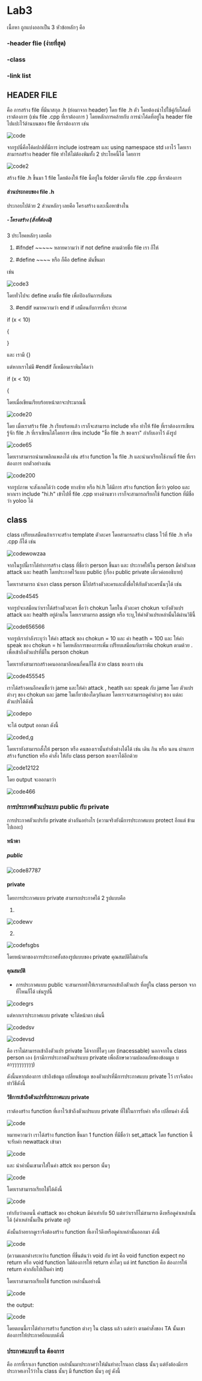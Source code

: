 # Lab3
เนื้อหา ถูกแบ่งออกเป็น 3 หัวข้อหลักๆ คือ 

### -header flie (ง่ายที่สุด)
### -class
### -link list

## HEADER FILE

 คือ การสร้าง file ที่มีนาสกุล .h (ย่อมาจาก header) โดย file .h ตัว โดยต้องนำไปใช้คู่กับโค้ดที่เราต้องการ (เช่น file .cpp ที่เราต้องการ ) โดยหลักการคล้ายกับ การนำโค้ดที่อยู่ใน header file ไปแปะไว้ด้านบนของ file ที่เราต้องการ เช่น 

 ![code](https://media.discordapp.net/attachments/784804366904590388/1073928128910598154/image.png)

 จากรูปนี่คือโค้ดปกติที่มีการ include iostream และ using namespace std เอาไว้ โดยเราสามารถสร้าง header file ทำให้ไม่ต้องพิมทั้ง 2 ประโยคนี้ได้ โดยการ

 ![code2](https://media.discordapp.net/attachments/784804366904590388/1073929895996051467/image.png)

 สร้าง file .h ขึ้นมา 1 file โดยต้องให้ file นี้อยู่ใน folder เดียวกับ file .cpp ที่เราต้องการ

 #### ส่วนประกอบของ file .h
 ประกอบไปด้วย 2 ส่วนหลักๆ เลยคือ โครงสร้าง และเนื้อหาข้างใน

 ##### -โครงสร้าง (สิ่งที่ต้องมี)

 3 ประโยคหลักๆ เลยคือ 

1. #ifndef ~~~~~
หลายความว่า if not define ตามด้วยชื่อ file เรา ก็ให้

2. #define ~~~~ หรือ ก็คือ define มันขึ้นมา

เช่น


![code3](https://media.discordapp.net/attachments/784804366904590388/1073933763664425060/image.png)



 โดยทั่วไปจะ define ตามชื่อ file เพื่อป้องกันการสับสน

 3. #endif หมายความว่า end if 
 เสมือนกับการที่เรา ประกาศ 

 if (x < 10)

 {


 }

 และ เรามี {} 

 
 แต่หากเราไม่มี #endif ก็เหมือนเราพิมโค้ดว่า 

 if (x < 10)

 {

โดยเมื่อเขียนเรียบร้อยหน้าตาจะประมาณนี้

![code20](https://media.discordapp.net/attachments/784804366904590388/1073933990274273290/image.png)

โดย เมื่อเราสร้าง file .h เรียบร้อยแล้ว เราก็จะสามารถ include หรือ ทำให้ file ที่เราต้องการเขียนรู้จัก file .h ที่เราเขียนได้โดยการ เขียน include "ชื่อ file .h ของเรา" กำกับเอาไว้ ดังรูป

![code65](https://media.discordapp.net/attachments/784804366904590388/1073935347844661248/image.png)

โดยเราสามารถนำมาพลิกแพลงได้ เช่น สร้าง function ใน file .h และนำมาเรียกใช้งานที่ file ที่เราต้องการ ยกตัวอย่างเช่น 

![code200](https://media.discordapp.net/attachments/784804366904590388/1073934615154278431/image.png)

จากรูปภาพ จะสังเกตได้ว่า code ทางซ้าย หรือ hi.h ได้มีการ สร้าง function ชื่อว่า yoloo และหากเรา include "hi.h"
เข้าไปที่ file .cpp ทางด้านขวา เราก็จะสามารถเรียกใช้ function ที่มีชื่อว่า yoloo ได้

## class 

class เปรียบเสมือนถ้าเราจะสร้าง template ตัวละคร โดยสามารถสร้าง class ไว้ที่ file .h หรือ .cpp ก็ได้ เช่น 

![codewowzaa](https://media.discordapp.net/attachments/784804366904590388/1073978746664656936/image.png)

จากในรูปนี้เราได้ทำการสร้าง class ที่ชื่อว่า person ขึ้นมา และ ประกาศให้ใน person มีค่าตัวเลข attack และ heatlh โดยประกาศไว้แบบ public (เรื่อง public private เดี่ยวค่อยอธิบาย) 

โดยเราสามารถ นำเอา class person นี้ไปสร้างตัวละครและตั้งชื่อให้กับตัวละครนั้นๆได้ เช่น 

![code4545](https://media.discordapp.net/attachments/784804366904590388/1073979528755564574/image.png)

จากรูปจะเสมือนว่าเราได้สร้างตัวละคร ชื่อว่า chokun โดยใน ตัวละคร chokun จะยังตัวแปร attack และ health อยู่ด้านใน โดยเราสามารถ assign หรือ ระบุ,ให้ค่าตัวแปรเหล่านั้นได้ผ่านวิธีนี้

![code656566](https://media.discordapp.net/attachments/784804366904590388/1073986771337089034/image.png)

จากรูปเรากำลังระบุว่า ให้ค่า attack ของ chokun = 10 และ ค่า heatlh = 100 และ ให้ค่า speak ของ chokun = hi โดยหลักการของการเพิ่ม เปรียบเสมือนกับเราพิม  chokun ตามด้วย . เพื่อเข้าถึงตัวแปรที่มีใน person chokun

โดยเรายังสามารถสร้างคนออกมาอีกคนกี่คนก็ได้ ด้วย class ของเรา เช่น 

![code455545](https://media.discordapp.net/attachments/784804366904590388/1073987885407146014/image.png)

เราได้สร้างคนอีกคนชื่อว่า jame และให้ค่า attack , heatlh และ speak กับ jame โดย ตัวแปรต่างๆ ของ chokun และ jame ไมเกี่ยวข้องใดๆกันเลย โดยเราจะสามารถดูค่าต่างๆ ของ แต่ละตัวแปรได้ดังนี้ 

![codepo](https://media.discordapp.net/attachments/784804366904590388/1073989311378243772/image.png)

จะได้ output ออกมา ดังนี้

![coded,g](https://media.discordapp.net/attachments/784804366904590388/1073989618292244500/image.png)


โดยเรายังสามารถสั้งให้ person หรือ คนของเรานั้นทำสิ่งต่างได้ได้ เช่น เดิน กิน หรือ นอน ผ่านการสร้าง function หรือ คำสั่ง ให้กับ class person ของเราได้อีกด้วย  

![code12122](https://media.discordapp.net/attachments/784804366904590388/1073992125911400498/image.png)

โดย output จะออกมาว่า 

![code466](https://media.discordapp.net/attachments/784804366904590388/1073992780432547900/image.png)

### การประกาศตัวแปรแบบ public กับ private

การประกาศตัวแปรกับ private ต่างกันอย่างไร (ความจริงยังมีการประกาศแบบ protect อีกแต่ ข้ามไปเถอะ)

#### หน้าตา

##### public

![code87787](https://media.discordapp.net/attachments/784804366904590388/1073993821026787338/image.png)

#### private

โดยการประกาศแบบ private สามารถประกาศได้ 2 รูปแบบคือ 
 
 1.
 ![codewv](https://media.discordapp.net/attachments/784804366904590388/1073994318664179812/image.png)

 2.
 ![codefsgbs](https://media.discordapp.net/attachments/784804366904590388/1073994542757462076/image.png)

  โดยหน้าตาของการประกาศทั้งสองรูปแบบของ private คุณสมบัติไม่ต่างกัน 

  #### คุณสมบัติ

  - การประกาศแบบ public จะสามารถทำให้เราสามารถเข้าถึงตัวแปร ที่อยู่ใน class person จากที่ไหนก็ได้ เช่นรูปนี้

  ![codegrs](https://media.discordapp.net/attachments/784804366904590388/1073986771337089034/image.png)

  แต่หากเราประกาศแบบ private จะได้หน้าตา เช่นนี้

  ![codedsv](https://media.discordapp.net/attachments/784804366904590388/1073995349263388784/image.png)


  ![codevsd](https://media.discordapp.net/attachments/784804366904590388/1073995436576211125/image.png)

คือ เราไม่สามารถเข้าถึงตัวแปร private ได้จากที่ใดๆ เลย (inacessable) นอกจากใน class person เอง 
(เรามีการประกาศตัวแปรแบบ private เพื่อลักษาความปลอดภัยของข้อมมูล บลาๆๆๆๆๆๆๆๆๆ)

ดังนี้นหากต้องการ เข้าถึงข้อมูล เปลี่ยนข้อมูล ของตัวแปรที่มีการประกาศแบบ private ไว้ เราจึงต้องทำวิธีดังนี้

#### วิธีการเข้าถึงตัวแปรที่ประกาศแบบ private 

 เราต้องสร้าง function ที่เอาไว้เข้าถึงตัวแปรแบบ private ที่ใช้ในการรับค่า หรือ เปลี่ยนค่า ดังนี้

 ![code](https://media.discordapp.net/attachments/784804366904590388/1073997287149281400/image.png)

 หมายความว่า เราได้สร้าง function ขึ้นมา 1 function ที่มีชื่อว่า set_attack โดย function นี้จะรับค่า newattack เข้ามา

 ![code](https://media.discordapp.net/attachments/784804366904590388/1073997802964783124/image.png)

 และ นำค่านั้นเขามาใส่ในค่า attck ของ person นั้นๆ

 ![code](https://media.discordapp.net/attachments/784804366904590388/1073998069902880838/image.png)

 โดยเราสามารถเรียกใช้ได้ดังนี้ 

![code](https://media.discordapp.net/attachments/784804366904590388/1073998354645798932/image.png?width=443&height=437)

เท่ากับว่าตอนนี้ ค่าattack ของ chokun มีค่าเท่ากับ 50 แต่ทว่าเราก็ไม่สามารถ ดึงหรือดูค่าเหล่านั้นได้ (ค่าเหล่านั้นเป็น private อยู่) 

ดังนั้นถ้าอยากดูเราจึงต้องสร้าง function ที่เอาไว้ดึงหรือดูค่าเหล่านั้นออกมา ดังนี้

![code](https://media.discordapp.net/attachments/784804366904590388/1073999099478675506/image.png?width=397&height=437)

(ความแตกต่างระหว่าง function ที่ขึ้นต้นว่า void กับ int คือ void function expect no return หรือ void function ไม่ต้องการให้ return ค่าใดๆ แต่ int function คือ ต้องการให้ return ค่ากลับไปเป็นค่า int)

โดยเราสามารถเรียกใช้ function เหล่านั้นอย่างนี้

![code](https://media.discordapp.net/attachments/784804366904590388/1074000083311411262/image.png)

the output:

![code](https://media.discordapp.net/attachments/784804366904590388/1074000114672209981/image.png)

โดยตอนนี้เราได้ทำการสร้าง function ต่างๆ ใน class แล้ว แต่ทว่า ตามคำสั่งของ TA นั้นเขาต้องการให้ประกาศอีกแบบดังนี้

### ประกาศแบบที่ ta ต้องการ

คือ การที่เราเอา function เหล่านั้นมาประกาศว่าให้มันทำอะไรนอก class นั้นๆ แต่ยังต้องมีการประกาศเอาไว้ว่าใน class นั้นๆ มี function นั้นๆ อยู่ ดังนี้
 




